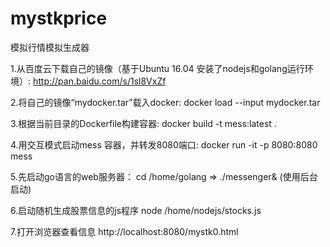 # mystkprice
模拟行情模拟生成器

1.从百度云下载自己的镜像（基于Ubuntu 16.04 安装了nodejs和golang运行环境）:
http://pan.baidu.com/s/1sl8VxZf

2.将自己的镜像“mydocker.tar”载入docker:
docker load --input mydocker.tar

3.根据当前目录的Dockerfile构建容器:
docker build -t mess:latest .

4.用交互模式启动mess 容器，并转发8080端口:
docker run -it -p 8080:8080 mess

5.先启动go语言的web服务器：
cd /home/golang  => ./messenger&  (使用后台启动)

6.启动随机生成股票信息的js程序
node /home/nodejs/stocks.js

7.打开浏览器查看信息
http://localhost:8080/mystk0.html


